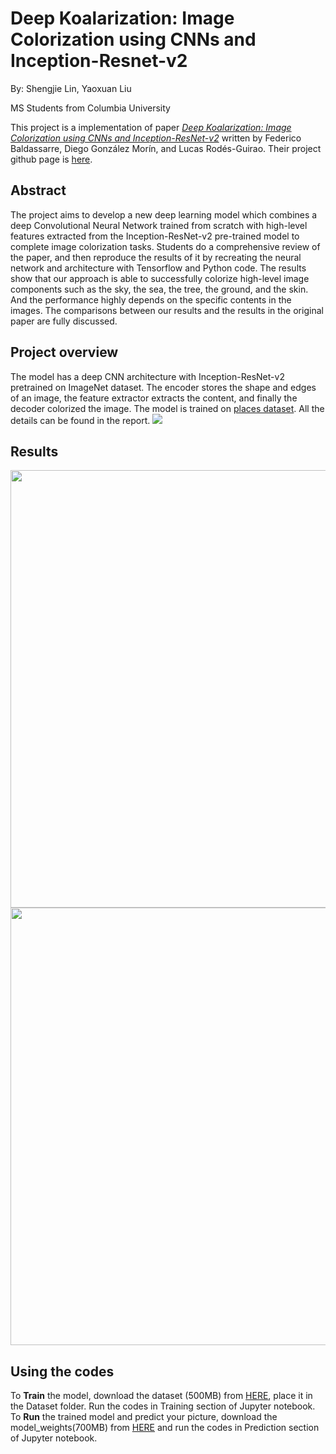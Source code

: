 # Deep Koalarization: Image Colorization using CNNs and Inception-Resnet-v2
By: Shengjie Lin, Yaoxuan Liu

MS Students from Columbia University

This project is a implementation of paper [*Deep Koalarization: Image Colorization using CNNs and Inception-ResNet-v2*](https://arxiv.org/abs/1712.03400) written by Federico Baldassarre, Diego González Morín, and Lucas Rodés-Guirao. Their project github page is [here](https://github.com/baldassarreFe/deep-koalarization/#readme).

## Abstract
The project aims to develop a new deep learning model
which combines a deep Convolutional Neural Network
trained from scratch with high-level features extracted
from the Inception-ResNet-v2 pre-trained model to
complete image colorization tasks. Students do a
comprehensive review of the paper, and then reproduce
the results of it by recreating the neural network and
architecture with Tensorflow and Python code. The results
show that our approach is able to successfully colorize
high-level image components such as the sky, the sea, the
tree, the ground, and the skin. And the performance highly
depends on the specific contents in the images. The
comparisons between our results and the results in the
original paper are fully discussed.
## Project overview
The model has a deep CNN architecture with Inception-ResNet-v2 pretrained on ImageNet dataset. The encoder stores the shape and edges of an image, the feature extractor extracts the content, and finally the decoder colorized the image. The model is trained on [places dataset](http://places2.csail.mit.edu/download.html). All the details can be found in the report. 
![](https://i.postimg.cc/J0kxmp3Z/our-net.png)
## Results
<img src="https://i.postimg.cc/W4Z1Gr7S/result2.png" width="700">
<img src="https://i.postimg.cc/fLjWFNp9/result.png" width="700">

## Using the codes
To **Train** the model, download the dataset (500MB) from [HERE](http://data.csail.mit.edu/places/places365/val_256.tar), place it in the Dataset folder. Run the codes in Training section of Jupyter notebook.  
To **Run** the trained model and predict your picture, download the model_weights(700MB) from [HERE](https://drive.google.com/file/d/1X3rKKbXVv5en_ztab_vdoRx4W1g57smq/view?usp=sharing) and run the codes in Prediction section of Jupyter notebook.  
